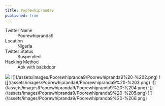 ```yaml
---
title: Poorewhipranda9
published: true
---
```


<dl>
<dt>Twitter Name</dt>
<dd>Poorewhipranda9</dd>
<dt>Location</dt>
<dd>Nigeria</dd>
<dt>Twitter Status</dt>
<dd>Suspended</dd>
<dt>Hacking Method</dt>
<dd>Apk with backdoor</dd>
</dl>

 <img src="{{ site.baseurl }}/assets/images/Poorewhipranda9/Poorewhipranda9%20-%201.png">
![](/assets/images/Poorewhipranda9/Poorewhipranda9%20-%202.png)
![](/assets/images/Poorewhipranda9/Poorewhipranda9%20-%203.png)
![](/assets/images/Poorewhipranda9/Poorewhipranda9%20-%204.png)
![](/assets/images/Poorewhipranda9/Poorewhipranda9%20-%205.png)
![](/assets/images/Poorewhipranda9/Poorewhipranda9%20-%206.png)
